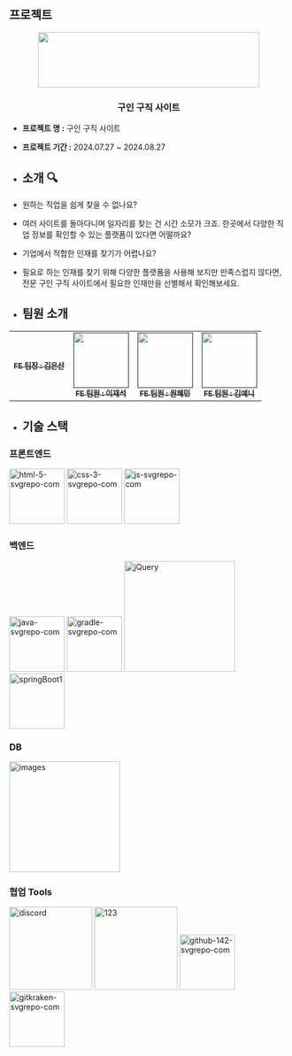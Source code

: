 ## 프로젝트
<p align="middle" >
  <img src="https://user-images.githubusercontent.com/61264510/218919921-ccae06ab-8407-4e9d-815c-981bb1dd3215.png?raw=true" width="400px;" height="100px;"/>
</p>

### <div align="center"> 구인 구직 사이트 </div>

- **프로젝트 명 :** 구인 구직 사이트
- **프로젝트 기간 :** 2024.07.27 ~ 2024.08.27

- ## 소개 🔍
- 원하는 직업을 쉽게 찾을 수 없나요?
- 여러 사이트를 돌아다니며 일자리를 찾는 건 시간 소모가 크죠. 한곳에서 다양한 직업 정보를 확인할 수 있는 플랫폼이 있다면 어떨까요?
- 기업에서 적합한 인재를 찾기가 어렵나요?
- 필요로 하는 인재를 찾기 위해 다양한 플랫폼을 사용해 보지만 만족스럽지 않다면, 전문 구인 구직 사이트에서 필요한 인재만을 선별해서 확인해보세요.
  
- ## 팀원 소개 
 <table>
  <tbody>
    <tr>
      <td align="center"><a href=""><img src="width="100px;" alt=""/><br /><sub><b>FE 팀장 : 김은산 </b></sub></a><br /></td>
      <td align="center"><a href=""><img src="" width="100px;" alt=""/><br /><sub><b>FE 팀원 : 이재석 </b></sub></a><br /></td>
      <td align="center"><a href=""><img src="" width="100px;" alt=""/><br /><sub><b>FE 팀원 : 원혜민 </b></sub></a><br /></td>
      <td align="center"><a href=""><img src="" width="100px;" alt=""/><br /><sub><b>FE 팀원 : 김예니 </b></sub></a><br /></td>
  </tbody>
</table>

- ## 기술 스택
### 프론트엔드
<img src="https://github.com/user-attachments/assets/821aa132-bbf7-4431-8cc1-ce1a76051359" alt="html-5-svgrepo-com" width="100"/>
<img src="https://github.com/user-attachments/assets/10b38707-51df-49f8-a424-67a9dda5a3fc" alt="css-3-svgrepo-com" width="100"/>
<img src="https://github.com/user-attachments/assets/4b70eb69-de38-416e-a0f3-898523dfd145" alt="js-svgrepo-com" width="100"/>


### 백엔드
<img src="https://github.com/user-attachments/assets/6afcb2b9-0152-4642-addb-5f1ec94d1d27" alt="java-svgrepo-com" width="100"/>
<img src="https://github.com/user-attachments/assets/5b15d22c-d04c-41cb-90af-b06f12c2fc17" alt="gradle-svgrepo-com" width="100"/>
<img src="https://github.com/user-attachments/assets/47e2f651-6b18-4063-9225-16b48f051188" alt="jQuery" width="200"/>
<img src="https://github.com/user-attachments/assets/19153a7e-25d3-4431-841a-cf3d5d835089" alt="springBoot1" width="100"/>


### DB
<img src="https://github.com/user-attachments/assets/0fcabbca-6400-4332-94fa-2c185f5e6660" alt="images" width="200"/>

### 협업 Tools
<img src="https://github.com/user-attachments/assets/85f3a86b-dfbc-471d-b2f1-f579498f637d" alt="discord" width="150"/>
<img src="https://github.com/user-attachments/assets/6edf7228-8428-41da-8a04-0a1e4b76126f" alt="123" width="150"/>
<img src="https://github.com/user-attachments/assets/96abbfba-c29d-45ba-8ca7-2a233e0c6a90" alt="github-142-svgrepo-com" width="100"/>
<img src="https://github.com/user-attachments/assets/1f0bc808-0ebd-49ca-8ed7-617fc963d7f7" alt="gitkraken-svgrepo-com" width="100"/>


